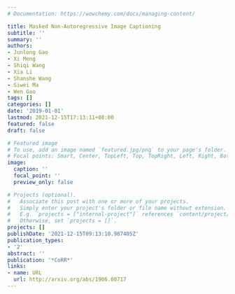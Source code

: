 ```yaml
---
# Documentation: https://wowchemy.com/docs/managing-content/

title: Masked Non-Autoregressive Image Captioning
subtitle: ''
summary: ''
authors:
- Junlong Gao
- Xi Meng
- Shiqi Wang
- Xia Li
- Shanshe Wang
- Siwei Ma
- Wen Gao
tags: []
categories: []
date: '2019-01-01'
lastmod: 2021-12-15T17:13:11+08:00
featured: false
draft: false

# Featured image
# To use, add an image named `featured.jpg/png` to your page's folder.
# Focal points: Smart, Center, TopLeft, Top, TopRight, Left, Right, BottomLeft, Bottom, BottomRight.
image:
  caption: ''
  focal_point: ''
  preview_only: false

# Projects (optional).
#   Associate this post with one or more of your projects.
#   Simply enter your project's folder or file name without extension.
#   E.g. `projects = ["internal-project"]` references `content/project/deep-learning/index.md`.
#   Otherwise, set `projects = []`.
projects: []
publishDate: '2021-12-15T09:13:10.987405Z'
publication_types:
- '2'
abstract: ''
publication: '*CoRR*'
links:
- name: URL
  url: http://arxiv.org/abs/1906.00717
---
```


